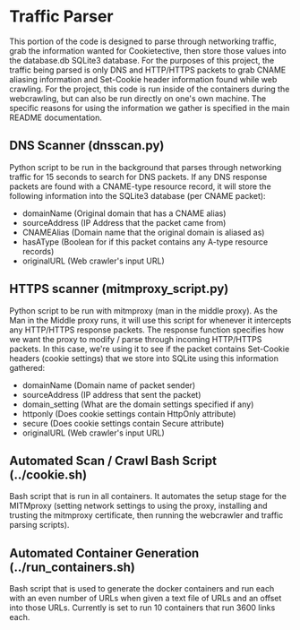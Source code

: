 # Traffic Parser
This portion of the code is designed to parse through networking traffic, grab the information wanted for Cookietective, then store those values into the database.db SQLite3 database. For the purposes of this project, the traffic being parsed is only DNS and HTTP/HTTPS packets to grab CNAME aliasing information and Set-Cookie header information found while web crawling. For the project, this code is run inside of the containers during the webcrawling, but can also be run directly on one's own machine. The specific reasons for using the information we gather is specified in the main README documentation.

## DNS Scanner (dnsscan.py)
Python script to be run in the background that parses through networking traffic for 15 seconds to search for DNS packets. If any DNS response packets are found with a CNAME-type resource record, it will store the following information into the SQLite3 database (per CNAME packet):

- domainName (Original domain that has a CNAME alias)
- sourceAddress (IP Address that the packet came from)
- CNAMEAlias (Domain name that the original domain is aliased as)
- hasAType (Boolean for if this packet contains any A-type resource records)
- originalURL (Web crawler's input URL)

## HTTPS scanner (mitmproxy_script.py)
Python script to be run with mitmproxy (man in the middle proxy). As the Man in the Middle proxy runs, it will use this script for whenever it intercepts any HTTP/HTTPS response packets. The response function specifies how we want the proxy to modify / parse through incoming HTTP/HTTPS packets. In this case, we're using it to see if the packet contains Set-Cookie headers (cookie settings) that we store into SQLite using this information gathered:

- domainName (Domain name of packet sender)
- sourceAddress (IP address that sent the packet)
- domain_setting (What are the domain settings specified if any)
- httponly (Does cookie settings contain HttpOnly attribute)
- secure (Does cookie settings contain Secure attribute)
- originalURL (Web crawler's input URL)

## Automated Scan / Crawl Bash Script (../cookie.sh)
Bash script that is run in all containers. It automates the setup stage for the MITMproxy (setting network settings to using the proxy, installing and trusting the mitmproxy certificate, then running the webcrawler and traffic parsing scripts).

## Automated Container Generation (../run_containers.sh)
Bash script that is used to generate the docker containers and run each with an even number of URLs when given a text file of URLs and an offset into those URLs. Currently is set to run 10 containers that run 3600 links each.
